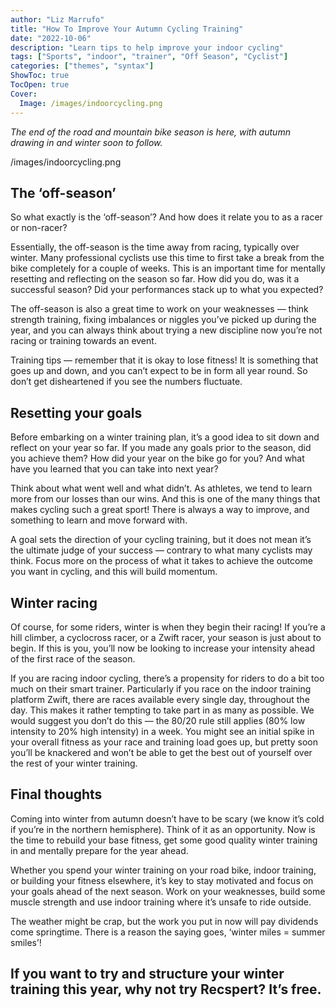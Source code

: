 ```yaml
---
author: "Liz Marrufo"
title: "How To Improve Your Autumn Cycling Training"
date: "2022-10-06"
description: "Learn tips to help improve your indoor cycling"
tags: ["Sports", "indoor", "trainer", "Off Season", "Cyclist"]
categories: ["themes", "syntax"]
ShowToc: true
TocOpen: true
Cover:
  Image: /images/indoorcycling.png
---
```


*The end of the road and mountain bike season is here, with autumn drawing in and winter soon to follow.* 

/images/indoorcycling.png

## The ‘off-season’

So what exactly is the ‘off-season’? And how does it relate you to as a racer or non-racer?

Essentially, the off-season is the time away from racing, typically over winter. Many professional cyclists use this time to first take a break from the bike completely for a couple of weeks. This is an important time for mentally resetting and reflecting on the season so far. How did you do, was it a successful season? Did your performances stack up to what you expected?

The off-season is also a great time to work on your weaknesses — think strength training, fixing imbalances or niggles you’ve picked up during the year, and you can always think about trying a new discipline now you’re not racing or training towards an event.

Training tips — remember that it is okay to lose fitness! It is something that goes up and down, and you can’t expect to be in form all year round. So don’t get disheartened if you see the numbers fluctuate.

## Resetting your goals

Before embarking on a winter training plan, it’s a good idea to sit down and reflect on your year so far. If you made any goals prior to the season, did you achieve them? How did your year on the bike go for you? And what have you learned that you can take into next year?

Think about what went well and what didn’t. As athletes, we tend to learn more from our losses than our wins. And this is one of the many things that makes cycling such a great sport! There is always a way to improve, and something to learn and move forward with.

A goal sets the direction of your cycling training, but it does not mean it’s the ultimate judge of your success — contrary to what many cyclists may think. Focus more on the process of what it takes to achieve the outcome you want in cycling, and this will build momentum.

## Winter racing

Of course, for some riders, winter is when they begin their racing! If you’re a hill climber, a cyclocross racer, or a Zwift racer, your season is just about to begin. If this is you, you’ll now be looking to increase your intensity ahead of the first race of the season.

If you are racing indoor cycling, there’s a propensity for riders to do a bit too much on their smart trainer. Particularly if you race on the indoor training platform Zwift, there are races available every single day, throughout the day. This makes it rather tempting to take part in as many as possible. We would suggest you don’t do this — the 80/20 rule still applies (80% low intensity to 20% high intensity) in a week. You might see an initial spike in your overall fitness as your race and training load goes up, but pretty soon you’ll be knackered and won’t be able to get the best out of yourself over the rest of your winter training.

## Final thoughts

Coming into winter from autumn doesn’t have to be scary (we know it’s cold if you’re in the northern hemisphere). Think of it as an opportunity. Now is the time to rebuild your base fitness, get some good quality winter training in and mentally prepare for the year ahead.

Whether you spend your winter training on your road bike, indoor training, or building your fitness elsewhere, it’s key to stay motivated and focus on your goals ahead of the next season. Work on your weaknesses, build some muscle strength and use indoor training where it’s unsafe to ride outside.

The weather might be crap, but the work you put in now will pay dividends come springtime. There is a reason the saying goes, ‘winter miles = summer smiles’!

If you want to try and structure your winter training this year, why not try Recspert? It’s free.
---
